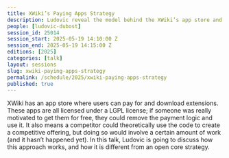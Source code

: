 ```yaml
---
title: XWiki’s Paying Apps Strategy
description: Ludovic reveal the model behind the XWiki’s app store and why it’s no open core.
people: [ludovic-dubost]
session_id: 25014
session_start: 2025-05-19 14:10:00 Z
session_end: 2025-05-19 14:15:00 Z
editions: [2025]
categories: [talk]
layout: sessions
slug: xwiki-paying-apps-strategy
permalink: /schedule/2025/xwiki-paying-apps-strategy
published: true
---
```


XWiki has an app store where users can pay for and download extensions. These apps are all licensed under a LGPL 
license; if someone was really motivated to get them for free, they could remove the payment logic and use it. 
It also means a competitor could theoretically use the code to create a competitive offering, but doing so 
would involve a certain amount of work (and it hasn’t happened yet). In this talk, Ludovic is going to discuss 
how this approach works, and how it is different from an open core strategy. 
